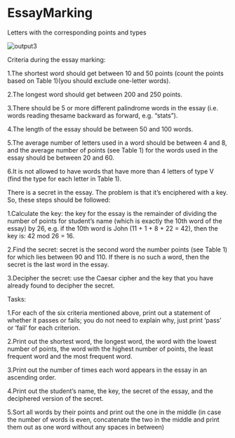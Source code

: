 # EssayMarking
 
Letters with the corresponding points and types
 
![output3](https://user-images.githubusercontent.com/76905667/154759969-7cb5bda6-89dd-4401-bee0-828b7f20404e.png)

Criteria during the essay marking:
 
1.The shortest word should get between 10 and 50 points (count the points based on Table 1)(you should exclude one-letter words).

2.The longest word should get between 200 and 250 points.

3.There should be 5 or more different palindrome words in the essay (i.e. words reading thesame backward as forward, e.g. “stats”).

4.The length of the essay should be between 50 and 100 words.

5.The average number of letters used in a word should be between 4 and 8, and the average number of points (see Table 1) for the words used in the essay should be between 20 and 60.

6.It is not allowed to have words that have more than 4 letters of type V (find the type for each letter in Table 1).


There is a secret in the essay. The problem is that it’s enciphered with a key. So, these steps should be followed:

1.Calculate the key: the key for the essay is the remainder of dividing the number of points for student’s name (which is exactly the 10th word of the essay) by 26, e.g. if the 10th word is John (11 + 1 + 8 + 22 = 42), then the key is: 42 mod 26 = 16.

2.Find the secret: secret is the second word the number points (see Table 1) for which lies between 90 and 110. If there is no such a word, then the secret is the last word in the essay.

3.Decipher the secret: use the Caesar cipher and the key that you have already found to decipher the secret.


Tasks:

1.For each of the six criteria mentioned above, print out a statement of whether it passes or fails; you do not need to explain why, just print ‘pass’ or ‘fail’ for each criterion.

2.Print out the shortest word, the longest word, the word with the lowest number of points, the word with the highest number of points, the least frequent word and the most frequent word.

3.Print out the number of times each word appears in the essay in an ascending order.

4.Print out the student’s name, the key, the secret of the essay, and the deciphered version of the secret.

5.Sort all words by their points and print out the one in the middle (in case the number of words is even, concatenate the two in the middle and print them out as one word without any spaces in between)
